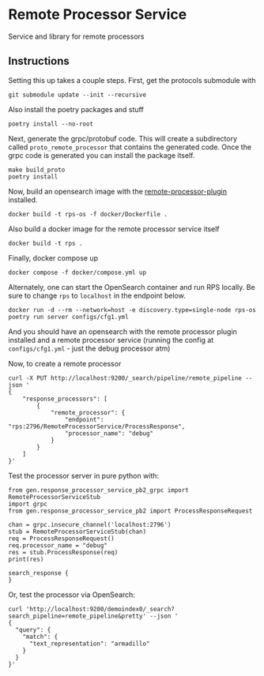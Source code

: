 # Remote Processor Service
Service and library for remote processors

## Instructions 
Setting this up takes a couple steps. First, get the protocols submodule with
```
git submodule update --init --recursive
```

Also install the poetry packages and stuff
```
poetry install --no-root
```

Next, generate the grpc/protobuf code. This will create a subdirectory called `proto_remote_processor` that contains the generated code.
Once the grpc code is generated you can install the package itself.
```
make build_proto
poetry install
```

Now, build an opensearch image with the [remote-processor-plugin](https://github.com/aryn-ai/opensearch-remote-processor) installed.
```
docker build -t rps-os -f docker/Dockerfile .
```

Also build a docker image for the remote processor service itself
```
docker build -t rps .
```

Finally, docker compose up
```
docker compose -f docker/compose.yml up
```
Alternately, one can start the OpenSearch container and run RPS locally.
Be sure to change `rps` to `localhost` in the endpoint below.
```
docker run -d --rm --network=host -e discovery.type=single-node rps-os
poetry run server configs/cfg1.yml
```

And you should have an opensearch with the remote processor plugin installed and a remote processor service (running the config at `configs/cfg1.yml` - just the debug processor atm)

Now, to create a remote processor
```
curl -X PUT http://localhost:9200/_search/pipeline/remote_pipeline --json '
{
    "response_processors": [
        {
            "remote_processor": {
                "endpoint": "rps:2796/RemoteProcessorService/ProcessResponse",
                "processor_name": "debug"
            }
        }
    ]
}'
```

Test the processor server in pure python with:
```
from gen.response_processor_service_pb2_grpc import RemoteProcessorServiceStub
import grpc
from gen.response_processor_service_pb2 import ProcessResponseRequest

chan = grpc.insecure_channel('localhost:2796')
stub = RemoteProcessorServiceStub(chan)
req = ProcessResponseRequest()
req.processor_name = "debug"
res = stub.ProcessResponse(req)
print(res)
```
```
search_response {
}
```

Or, test the processor via OpenSearch:
```
curl 'http://localhost:9200/demoindex0/_search?search_pipeline=remote_pipeline&pretty' --json '
{
  "query": {
    "match": {
      "text_representation": "armadillo"
    }
  }
}'
```
